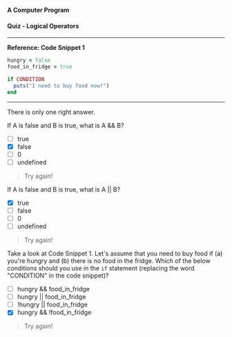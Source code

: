 **A Computer Program**

#### Quiz - Logical Operators

---

**Reference: Code Snippet 1**

```ruby
hungry = false
food_in_fridge = true

if CONDITION
  puts("I need to buy food now!")
end
```

---

There is only one right answer.

If A is false and B is true, what is A && B?
  - [ ] true
  - [x] false
  - [ ] 0
  - [ ] undefined

> Try again!

If A is false and B is true, what is A || B?
  - [x] true
  - [ ] false
  - [ ] 0
  - [ ] undefined

> Try again!

Take a look at Code Snippet 1. Let's assume that you need to buy food if (a) you're hungry and
(b) there is no food in the fridge. Which of the below conditions should you use in the `if` statement (replacing the word "CONDITION" in the code snippet)?
  - [ ] hungry && food_in_fridge
  - [ ] hungry || food_in_fridge
  - [ ] !hungry || food_in_fridge
  - [x] hungry && !food_in_fridge

> Try again!
